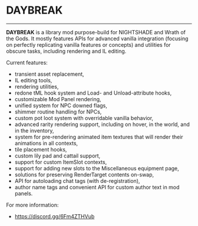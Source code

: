 # DAYBREAK

---

**DAYBREAK** is a library mod purpose-build for NIGHTSHADE and Wrath of the Gods. It mostly features APIs for advanced vanilla integration (focusing on perfectly replicating vanilla features or concepts) and utilities for obscure tasks, including rendering and IL editing.

Current features:
- transient asset replacement,
- IL editing tools,
- rendering utilities,
- redone tML hook system and Load- and Unload-attribute hooks,
- customizable Mod Panel rendering,
- unified system for NPC downed flags,
- shimmer routine handling for NPCs,
- custom pot loot system with overridable vanilla behavior,
- advanced rarity rendering support, including on hover, in the world, and in the inventory,
- system for pre-rendering animated item textures that will render their animations in all contexts,
- tile placement hooks,
- custom lily pad and cattail support,
- support for custom ItemSlot contexts,
- support for adding new slots to the Miscellaneous equipment page,
- solutions for preserving RenderTarget contents on-swap,
- API for autoloading chat tags (with de-registration),
- author name tags and convenient API for custom author text in mod panels.

For more information:
- https://discord.gg/6Fm4ZTHVub
